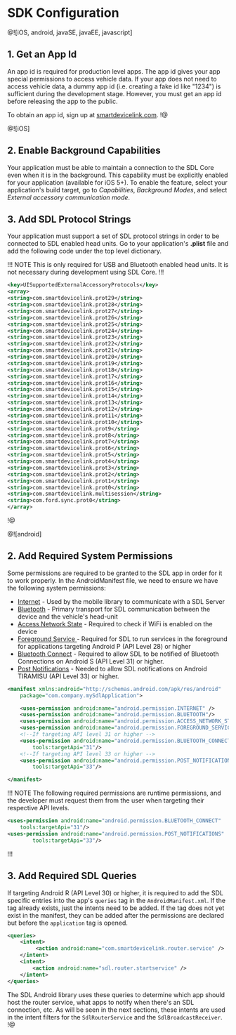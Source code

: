 # SDK Configuration

@![iOS, android, javaSE, javaEE, javascript]
## 1. Get an App Id
An app id is required for production level apps. The app id gives your app special permissions to access vehicle data. If your app does not need to access vehicle data, a dummy app id (i.e. creating a fake id like "1234") is sufficient during the development stage. However, you must get an app id before releasing the app to the public.

To obtain an app id, sign up at [smartdevicelink.com](https://www.smartdevicelink.com).
!@

@![iOS]
## 2. Enable Background Capabilities
Your application must be able to maintain a connection to the SDL Core even when it is in the background. This capability must be explicitly enabled for your application (available for iOS 5+). To enable the feature, select your application's build target, go to *Capabilities*, *Background Modes*, and select *External accessory communication mode*.

## 3. Add SDL Protocol Strings
Your application must support a set of SDL protocol strings in order to be connected to SDL enabled head units. Go to your application's **.plist** file and add the following code under the top level dictionary.

!!! NOTE
This is only required for USB and Bluetooth enabled head units. It is not necessary during development using SDL Core.
!!!

```xml
<key>UISupportedExternalAccessoryProtocols</key>
<array>
<string>com.smartdevicelink.prot29</string>
<string>com.smartdevicelink.prot28</string>
<string>com.smartdevicelink.prot27</string>
<string>com.smartdevicelink.prot26</string>
<string>com.smartdevicelink.prot25</string>
<string>com.smartdevicelink.prot24</string>
<string>com.smartdevicelink.prot23</string>
<string>com.smartdevicelink.prot22</string>
<string>com.smartdevicelink.prot21</string>
<string>com.smartdevicelink.prot20</string>
<string>com.smartdevicelink.prot19</string>
<string>com.smartdevicelink.prot18</string>
<string>com.smartdevicelink.prot17</string>
<string>com.smartdevicelink.prot16</string>
<string>com.smartdevicelink.prot15</string>
<string>com.smartdevicelink.prot14</string>
<string>com.smartdevicelink.prot13</string>
<string>com.smartdevicelink.prot12</string>
<string>com.smartdevicelink.prot11</string>
<string>com.smartdevicelink.prot10</string>
<string>com.smartdevicelink.prot9</string>
<string>com.smartdevicelink.prot8</string>
<string>com.smartdevicelink.prot7</string>
<string>com.smartdevicelink.prot6</string>
<string>com.smartdevicelink.prot5</string>
<string>com.smartdevicelink.prot4</string>
<string>com.smartdevicelink.prot3</string>
<string>com.smartdevicelink.prot2</string>
<string>com.smartdevicelink.prot1</string>
<string>com.smartdevicelink.prot0</string>
<string>com.smartdevicelink.multisession</string>
<string>com.ford.sync.prot0</string>
</array>
```
!@

@![android]
## 2. Add Required System Permissions
Some permissions are required to be granted to the SDL app in order for it to work properly. In the AndroidManifest file, we need to ensure we have the following system permissions:

* [Internet](https://developer.android.com/reference/android/Manifest.permission.html#INTERNET) - Used by the mobile library to communicate with a SDL Server
* [Bluetooth](https://developer.android.com/reference/android/Manifest.permission.html#BLUETOOTH) - Primary transport for SDL communication between the device and the vehicle's head-unit
* [Access Network State](https://developer.android.com/reference/android/Manifest.permission.html#ACCESS_NETWORK_STATE) - Required to check if WiFi is enabled on the device
* [Foreground Service ](https://developer.android.com/reference/android/Manifest.permission.html#FOREGROUND_SERVICE) - Required for SDL to run services in the foreground for applications targeting Android P (API Level 28) or higher
* [Bluetooth Connect](https://developer.android.com/reference/android/Manifest.permission#BLUETOOTH_CONNECT) - Required to allow SDL to be notified of Bluetooth Connections on Android S (API Level 31) or higher.
* [Post Notifications](https://developer.android.com/reference/android/Manifest.permission#POST_NOTIFICATIONS) - Needed to allow SDL notifications on Android TIRAMISU (API Level 33) or higher.

```xml
<manifest xmlns:android="http://schemas.android.com/apk/res/android"
    package="com.company.mySdlApplication">

    <uses-permission android:name="android.permission.INTERNET" />
    <uses-permission android:name="android.permission.BLUETOOTH"/>
    <uses-permission android:name="android.permission.ACCESS_NETWORK_STATE" />
    <uses-permission android:name="android.permission.FOREGROUND_SERVICE" />
    <!--If targeting API level 31 or higher -->
    <uses-permission android:name="android.permission.BLUETOOTH_CONNECT"
        tools:targetApi="31"/>
    <!--If targeting API level 33 or higher -->
    <uses-permission android:name="android.permission.POST_NOTIFICATIONS"
        tools:targetApi="33"/>

</manifest>
```

!!! NOTE
The following required permissions are runtime permissions, and the developer must request them from the user when targeting their respective API levels.

```xml
<uses-permission android:name="android.permission.BLUETOOTH_CONNECT"
    tools:targetApi="31"/>
<uses-permission android:name="android.permission.POST_NOTIFICATIONS"
        tools:targetApi="33"/>
```
!!!

## 3. Add Required SDL Queries

If targeting Android R (API Level 30) or higher, it is required to add the SDL specific entries into the app's `queries` tag in the `AndroidManifest.xml`. If the tag already exists, just the intents need to be added. If the tag does not yet exist in the manifest, they can be added after the permissions are declared but before the `application` tag is opened.

```xml
<queries>
    <intent>
         <action android:name="com.smartdevicelink.router.service" />
    </intent>
    <intent>
        <action android:name="sdl.router.startservice" />
    </intent>
</queries>
```

The SDL Android library uses these queries to determine which app should host the router service, what apps to notify when there's an SDL connection, etc. As will be seen in the next sections, these intents are used in the intent filters for the `SdlRouterService` and the `SdlBroadcastReceiver`.
!@
